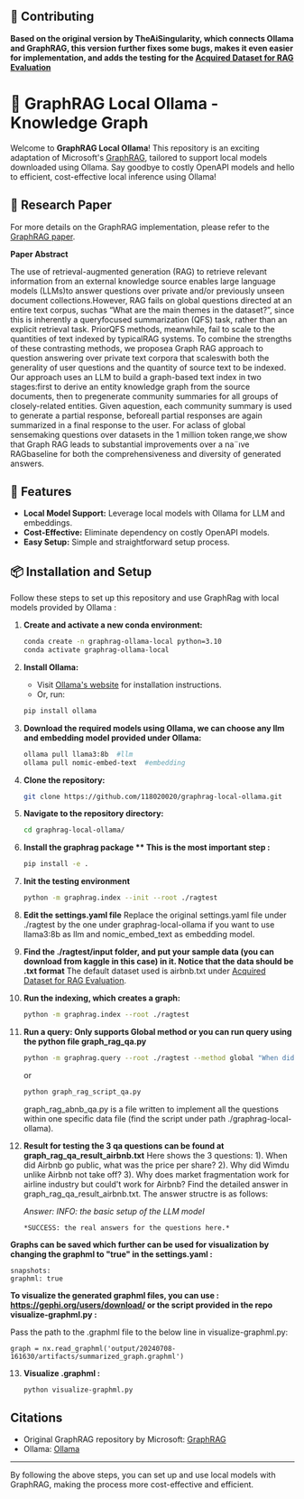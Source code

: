 ## 🤝 Contributing

**Based on the original version by TheAiSingularity, which connects Ollama and GraphRAG, this version further fixes some bugs, makes it even easier for implementation, and adds the testing for the [Acquired Dataset for RAG Evaluation](https://www.kaggle.com/datasets/harrywang/acquired-podcast-transcripts-and-rag-evaluation/)**

# 🚀 GraphRAG Local Ollama - Knowledge Graph

Welcome to **GraphRAG Local Ollama**! This repository is an exciting adaptation of Microsoft's [GraphRAG](https://github.com/microsoft/graphrag), tailored to support local models downloaded using Ollama. Say goodbye to costly OpenAPI models and hello to efficient, cost-effective local inference using Ollama!

## 📄 Research Paper

For more details on the GraphRAG implementation, please refer to the [GraphRAG paper](https://arxiv.org/pdf/2404.16130).

**Paper Abstract**

The use of retrieval-augmented generation (RAG) to retrieve relevant information from an external knowledge source enables large language models (LLMs)to answer questions over private and/or previously unseen document collections.However, RAG fails on global questions directed at an entire text corpus, suchas “What are the main themes in the dataset?”, since this is inherently a queryfocused summarization (QFS) task, rather than an explicit retrieval task. PriorQFS methods, meanwhile, fail to scale to the quantities of text indexed by typicalRAG systems. To combine the strengths of these contrasting methods, we proposea Graph RAG approach to question answering over private text corpora that scaleswith both the generality of user questions and the quantity of source text to be indexed. Our approach uses an LLM to build a graph-based text index in two stages:first to derive an entity knowledge graph from the source documents, then to pregenerate community summaries for all groups of closely-related entities. Given aquestion, each community summary is used to generate a partial response, beforeall partial responses are again summarized in a final response to the user. For aclass of global sensemaking questions over datasets in the 1 million token range,we show that Graph RAG leads to substantial improvements over a na¨ıve RAGbaseline for both the comprehensiveness and diversity of generated answers. 

## 🌟 Features

- **Local Model Support:** Leverage local models with Ollama for LLM and embeddings.
- **Cost-Effective:** Eliminate dependency on costly OpenAPI models.
- **Easy Setup:** Simple and straightforward setup process.

## 📦 Installation and Setup

Follow these steps to set up this repository and use GraphRag with local models provided by Ollama :


1. **Create and activate a new conda environment:**
    ```bash
    conda create -n graphrag-ollama-local python=3.10
    conda activate graphrag-ollama-local
    ```

2. **Install Ollama:**
    - Visit [Ollama's website](https://ollama.com/) for installation instructions.
    - Or, run:
    ```bash
    pip install ollama
    ```

3. **Download the required models using Ollama, we can choose any llm and embedding model provided under Ollama:**
    ```bash
    ollama pull llama3:8b  #llm
    ollama pull nomic-embed-text  #embedding
    ```

4. **Clone the repository:**
    ```bash
    git clone https://github.com/118020020/graphrag-local-ollama.git
    ```

5. **Navigate to the repository directory:**
    ```bash
    cd graphrag-local-ollama/
    ```

6. **Install the graphrag package ** This is the most important step :**
    ```bash
    pip install -e .
    ```

7. **Init the testing environment**
    ```bash
    python -m graphrag.index --init --root ./ragtest
    ```

8. **Edit the settings.yaml file**
   Replace the original settings.yaml file under ./ragtest by the one under graphrag-local-ollama if you want to use llama3:8b as llm and nomic_embed_text as embedding model. 

9. **Find the ./ragtest/input folder, and put your sample data (you can download from kaggle in this case) in it. Notice that the data should be .txt format**
   The default dataset used is airbnb.txt under [Acquired Dataset for RAG Evaluation](https://www.kaggle.com/datasets/harrywang/acquired-podcast-transcripts-and-rag-evaluation/).

10. **Run the indexing, which creates a graph:**
    ```bash
    python -m graphrag.index --root ./ragtest
    ```

11. **Run a query: Only supports Global method or you can run query using the python file graph_rag_qa.py** 
    ```bash
    python -m graphrag.query --root ./ragtest --method global "When did Airbnb go public? What was the price per share?"
    ```
    or
     ```bash
    python graph_rag_script_qa.py
    ```
    graph_rag_abnb_qa.py is a file written to implement all the questions within one specific data file (find the script under path ./graphrag-local-ollama).

12. **Result for testing the 3 qa questions can be found at graph_rag_qa_result_airbnb.txt**
    Here shows the 3 questions:
    1). When did Airbnb go public, what was the price per share? 2). Why did Wimdu unlike Airbnb not take off? 3). Why does market fragmentation work for airline industry but could't work for Airbnb?
    Find the detailed answer in graph_rag_qa_result_airbnb.txt. The answer structre is as follows:
    
    *Answer:*
        *INFO: the basic setup of the LLM model*

        *SUCCESS: the real answers for the questions here.*
 
    
    
**Graphs can be saved which further can be used for visualization by changing the graphml to "true" in the settings.yaml :**
    
    snapshots:
    graphml: true
    
**To visualize the generated graphml files, you can use : https://gephi.org/users/download/ or the script provided in the repo visualize-graphml.py :**

Pass the path to the .graphml file to the below line in visualize-graphml.py:

    graph = nx.read_graphml('output/20240708-161630/artifacts/summarized_graph.graphml') 

13. **Visualize .graphml :**

    ```bash
    python visualize-graphml.py
    ```




## Citations

- Original GraphRAG repository by Microsoft: [GraphRAG](https://github.com/microsoft/graphrag)
- Ollama: [Ollama](https://ollama.com/)

---

By following the above steps, you can set up and use local models with GraphRAG, making the process more cost-effective and efficient.

